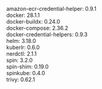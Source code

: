 amazon-ecr-credential-helper: 0.9.1 <br/>
docker: 28.1.1 <br/>
docker-buildx: 0.24.0 <br/>
docker-compose: 2.36.2 <br/>
docker-credential-helpers: 0.9.3 <br/>
helm: 3.18.0 <br/>
kuberlr: 0.6.0 <br/>
nerdctl: 2.1.1 <br/>
spin: 3.2.0 <br/>
spin-shim: 0.19.0 <br/>
spinkube: 0.4.0 <br/>
trivy: 0.62.1 <br/>
